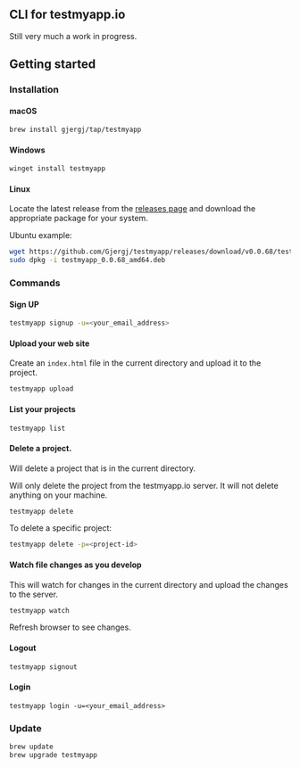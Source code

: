 ## CLI for testmyapp.io

Still very much a work in progress.

## Getting started

### Installation
#### macOS
```bash
brew install gjergj/tap/testmyapp
```

#### Windows
```bash
winget install testmyapp
```
#### Linux
Locate the latest release from the [releases page](https://github.com/Gjergj/testmyapp/releases) and download the appropriate package for your system.

Ubuntu example:
```bash
wget https://github.com/Gjergj/testmyapp/releases/download/v0.0.68/testmyapp_0.0.68_amd64.deb
sudo dpkg -i testmyapp_0.0.68_amd64.deb
```


### Commands
#### Sign UP
```bash
testmyapp signup -u=<your_email_address>
```

#### Upload your web site
Create an `index.html` file in the current directory and upload it to the project.
```bash
testmyapp upload
```

#### List your projects
```bash
testmyapp list
```

#### Delete a project.
Will delete a project that is in the current directory.

Will only delete the project from the testmyapp.io server. It will not delete anything on your machine.
```bash
testmyapp delete
```

To delete a specific project:
```bash
testmyapp delete -p=<project-id>
```

#### Watch file changes as you develop
This will watch for changes in the current directory and upload the changes to the server.
```bash
testmyapp watch
```
Refresh browser to see changes.

#### Logout
```bash
testmyapp signout
```

#### Login
```bas
testmyapp login -u=<your_email_address>
```

### Update
```bash
brew update
brew upgrade testmyapp
```